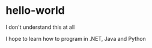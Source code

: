 # hello-world

I don't understand this at all

I hope to learn how to program in .NET, Java and Python 

